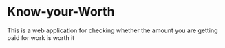 # Know-your-Worth
This is a web application for checking whether the amount you are getting paid for work is worth it
